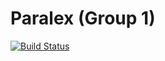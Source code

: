 # Paralex (Group 1)

[![Build Status](https://travis-ci.com/Jordanwmk/Paralex.svg?token=kgXbPBCCRoDNxhyS1pT4&branch=master)](https://travis-ci.com/Jordanwmk/Paralex)
